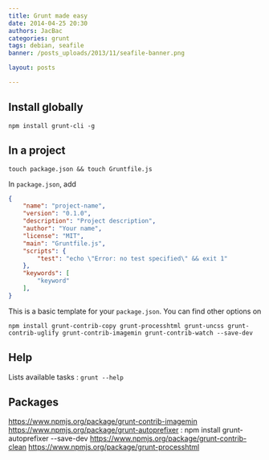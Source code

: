 ```yaml
---
title: Grunt made easy
date: 2014-04-25 20:30
authors: JacBac
categories: grunt
tags: debian, seafile
banner: /posts_uploads/2013/11/seafile-banner.png

layout: posts

---
```


## Install globally

```shell
npm install grunt-cli -g
```

## In a project

```
touch package.json && touch Gruntfile.js
```

In `package.json`, add

```json
{
    "name": "project-name",
    "version": "0.1.0",
    "description": "Project description",
    "author": "Your name",
    "license": "MIT",
    "main": "Gruntfile.js",
    "scripts": {
        "test": "echo \"Error: no test specified\" && exit 1"
    },
    "keywords": [
        "keyword"
    ],
}
```

This is a basic template for your `package.json`.
You can find other options on [](https://www.npmjs.org/doc/json.html)

```shell
npm install grunt-contrib-copy grunt-processhtml grunt-uncss grunt-contrib-uglify grunt-contrib-imagemin grunt-contrib-watch --save-dev
```

## Help

Lists available tasks : `grunt --help`

## Packages

https://www.npmjs.org/package/grunt-contrib-imagemin
https://www.npmjs.org/package/grunt-autoprefixer : npm install grunt-autoprefixer --save-dev
https://www.npmjs.org/package/grunt-contrib-clean
https://www.npmjs.org/package/grunt-processhtml
